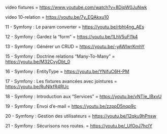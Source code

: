 video fixtures = https://www.youtube.com/watch?v=8DipW0JuNwk 

video 10-relation = https://youtu.be/7y_EQAkxu10 

11 - Symfony : Le param converter = https://youtu.be/rbht4ng_AEs 

12 - Symfony : Gardez la “form” = https://youtu.be/1LhV5uFI1k4 

13 - Symfony : Générer un CRUD = https://youtu.be/-yAWlwrKmhY 

15 - Symfony : Doctrine relations “Many-To-Many” = https://youtu.be/M32CvyDbt_0 

16 - Symfony : EntityType = https://youtu.be/YNifuC6H-PM 

17 - Symfony : Les fixtures avancées avec jointures = https://youtu.be/RuNIkfR4RUc 

18 - Symfony : Introduction aux “Services” = https://youtu.be/vNTIe_IBxvU 

19 - Symfony : Envoi d’e-mail = https://youtu.be/zzppD5nqp9c 

20 - Symfony : Gestion des utilisateurs = https://youtu.be/12qku9hPnsw 

21 - Symfony : Sécurisons nos routes. = https://youtu.be/_UfOoJ7hclY 


